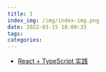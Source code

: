 ```yaml
---
title: 1
index_img: /img/index-img.png
date: 2022-03-15 18:09:33
tags:
categories:
---
```


- [React + TypeScript 实践](https://mp.weixin.qq.com/s/mUblBpj6pmdxz9mLKEDJTw)
